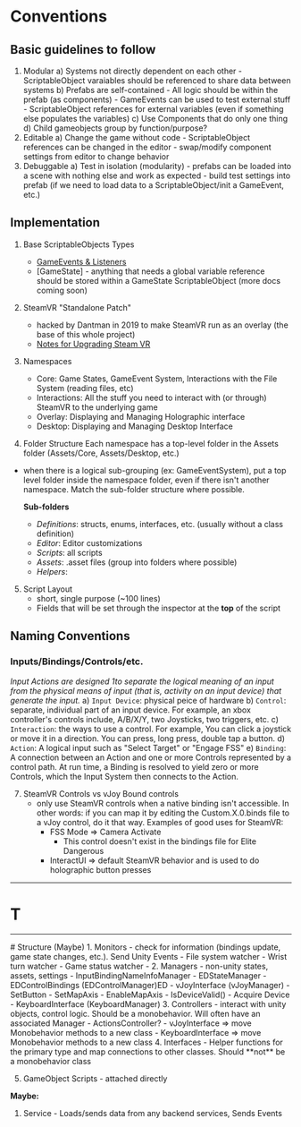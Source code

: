 # Conventions

## Basic guidelines to follow
1. Modular
    a) Systems not directly dependent on each other
        - ScriptableObject varaiables should be referenced to share data between systems
    b) Prefabs are self-contained
        - All logic should be within the prefab (as components)
        - GameEvents can be used to test external stuff
        - ScriptableObject references for external variables (even if something else populates the variables)
    c) Use Components that do only one thing
    d) Child gameobjects group by function/purpose?
2. Editable
    a) Change the game without code
        - ScriptableObject references can be changed in the editor
        - swap/modify component settings from editor to change behavior
3. Debuggable
    a) Test in isolation (modularity)
        - prefabs can be loaded into a scene with nothing else and work as expected
        - build test settings into prefab (if we need to load data to a ScriptableObject/init a GameEvent, etc.)

## Implementation
1. Base ScriptableObjects Types
    - [GameEvents & Listeners](Assets/GameEventSystem/ReadMe_GameEvents.md)
    - [GameState] - anything that needs a global variable reference should be stored within a GameState ScriptableObject (more docs coming soon)
2. SteamVR "Standalone Patch"
    - hacked by Dantman in 2019 to make SteamVR run as an overlay (the base of this whole project)
    - [Notes for Upgrading Steam VR](Assets/Scripts/SteamVR_Upgrade_Notes.md)

3. Namespaces
    - Core: Game States, GameEvent System, Interactions with the File System (reading files, etc)
    - Interactions: All the stuff you need to interact with (or through) SteamVR to the underlying game
    - Overlay: Displaying and Managing Holographic interface
    - Desktop: Displaying and Managing Desktop Interface

4. Folder Structure
Each namespace has a top-level folder in the Assets folder (Assets/Core, Assets/Desktop, etc.)
- when there is a logical sub-grouping (ex: GameEventSystem), put a top level folder inside the namespace folder, even if there isn't another namespace. Match the sub-folder structure where possible.

    **Sub-folders**
    - _Definitions_: structs, enums, interfaces, etc. (usually without a class definition)
    - _Editor_: Editor customizations
    - _Scripts_: all scripts
    - _Assets_: .asset files (group into folders where possible)
    - _Helpers_:

5. Script Layout
    - short, single purpose (~100 lines)
    - Fields that will be set through the inspector at the **top** of the script






## Naming Conventions
### Inputs/Bindings/Controls/etc.
_Input Actions are designed 1to separate the logical meaning of an input from the physical means of input (that is, activity on an input device) that generate the input._
a) `Input Device`: physical peice of hardware
b) `Control`: separate, individual part of an input device. For example, an xbox controller's controls include, A/B/X/Y, two Joysticks, two triggers, etc.
c) `Interaction`: the ways to use a control. For example, You can click a joystick or move it in a direction. You can press, long press, double tap a button.
d) `Action`: A logical input such as "Select Target" or "Engage FSS"
e) `Binding`: A connection between an Action and one or more Controls represented by a control path. At run time, a Binding is resolved to yield zero or more Controls, which the Input System then connects to the Action.

7. SteamVR Controls vs vJoy Bound controls
    - only use SteamVR controls when a native binding isn't accessible. In other words: if you can map it by editing the Custom.X.0.binds file to a vJoy control, do it that way.
    Examples of good uses for SteamVR:
        - FSS Mode => Camera Activate
            - This control doesn't exist in the bindings file for Elite Dangerous
        - InteractUI => default SteamVR behavior and is used to do holographic button presses

****************************************

# T

<hr/>
# Structure (Maybe)
1. Monitors - check for information (bindings update, game state changes, etc.). Send Unity Events
    - File system watcher
    - Wrist turn watcher
    - Game status watcher
    -
2. Managers - non-unity states, assets, settings
    - InputBindingNameInfoManager
    - EDStateManager
    - EDControlBindings (EDControlManager)ED
    - vJoyInterface (vJoyManager)
        - SetButton
        - SetMapAxis
        - EnableMapAxis
        - IsDeviceValid()
        - Acquire Device
    - KeyboardInterface (KeyboardManager)
3. Controllers - interact with unity objects, control logic. Should be a monobehavior. Will often have an associated Manager
    - ActionsController?
    - vJoyInterface => move Monobehavior methods to a new class
    - KeyboardInterface => move Monobehavior methods to a new class
4. Interfaces - Helper functions for the primary type and map connections to other classes. Should **not** be a monobehavior class


5. GameObject Scripts - attached directly

**Maybe:**
1. Service - Loads/sends data from any backend services, Sends Events

